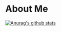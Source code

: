 # About Me

[![Anurag's github stats](https://github-readme-stats.vercel.app/api?username=HarshitChhipa&show_icons=true&include_all_commits=true&show_owner=true&bg_color=41295a,2F0743)](https://github.com/HarshitChhipa)
